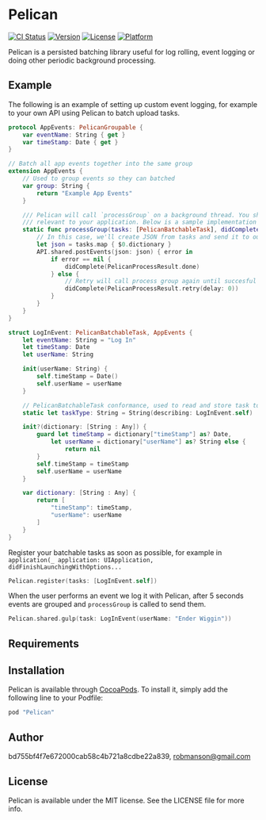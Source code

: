 # Pelican

[![CI Status](http://img.shields.io/travis/bd755bf4f7e672000cab58c4b721a8cdbe22a839/Pelican.svg?style=flat)](https://travis-ci.org/bd755bf4f7e672000cab58c4b721a8cdbe22a839/Pelican)
[![Version](https://img.shields.io/cocoapods/v/Pelican.svg?style=flat)](http://cocoapods.org/pods/Pelican)
[![License](https://img.shields.io/cocoapods/l/Pelican.svg?style=flat)](http://cocoapods.org/pods/Pelican)
[![Platform](https://img.shields.io/cocoapods/p/Pelican.svg?style=flat)](http://cocoapods.org/pods/Pelican)

Pelican is a persisted batching library useful for log rolling, event logging or doing other periodic background processing.

## Example

The following is an example of setting up custom event logging, for example to your own API using Pelican to batch upload tasks.

```swift
protocol AppEvents: PelicanGroupable {
    var eventName: String { get }
    var timeStamp: Date { get }
}

// Batch all app events together into the same group
extension AppEvents {
    // Used to group events so they can batched
    var group: String {
        return "Example App Events"
    }

    /// Pelican will call `processGroup` on a background thread. You should implement it to do whatever processing is 
    /// relevant to your application. Below is a sample implementation that sends application events to as a batch.
    static func processGroup(tasks: [PelicanBatchableTask], didComplete: @escaping ((PelicanProcessResult) -> Void)) {
        // In this case, we'll create JSON from tasks and send it to our API.
        let json = tasks.map { $0.dictionary }
        API.shared.postEvents(json: json) { error in
            if error == nil {
                didComplete(PelicanProcessResult.done)
            } else {
                // Retry will call process group again until succesful
                didComplete(PelicanProcessResult.retry(delay: 0))
            }
        }
    }
}

struct LogInEvent: PelicanBatchableTask, AppEvents {
    let eventName: String = "Log In"
    let timeStamp: Date
    let userName: String

    init(userName: String) {
        self.timeStamp = Date()
        self.userName = userName
    }

    // PelicanBatchableTask conformance, used to read and store task to storage
    static let taskType: String = String(describing: LogInEvent.self)

    init?(dictionary: [String : Any]) {
        guard let timeStamp = dictionary["timeStamp"] as? Date,
            let userName = dictionary["userName"] as? String else {
                return nil
        }
        self.timeStamp = timeStamp
        self.userName = userName
    }

    var dictionary: [String : Any] {
        return [
            "timeStamp": timeStamp,
            "userName": userName
        ]
    }
}
```

Register your batchable tasks as soon as possible, for example in ```application(_ application: UIApplication, didFinishLaunchingWithOptions...```

```swift
Pelican.register(tasks: [LogInEvent.self])
```

When the user performs an event we log it with Pelican, after 5 seconds events are grouped and ```processGroup``` is called to send them.

```swift
Pelican.shared.gulp(task: LogInEvent(userName: "Ender Wiggin"))
```

## Requirements

## Installation

Pelican is available through [CocoaPods](http://cocoapods.org). To install
it, simply add the following line to your Podfile:

```ruby
pod "Pelican"
```

## Author

bd755bf4f7e672000cab58c4b721a8cdbe22a839, robmanson@gmail.com

## License

Pelican is available under the MIT license. See the LICENSE file for more info.
